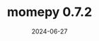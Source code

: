 ---
title: momepy 0.7.2
date: 2024-06-27
description: momepy 0.7.2 released.
type: news
month: "06.27"
year: "2024"
link: "https://github.com/pysal/momepy/releases/tag/v0.7.2"
---